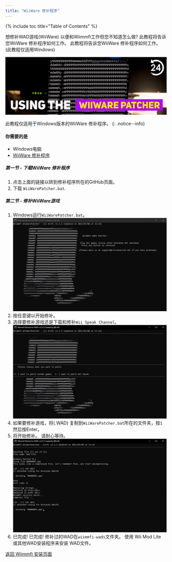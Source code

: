 ```yaml
---
title: "WiiWare 修补程序"
---
```


{% include toc title="Table of Contents" %}

想修补WAD游戏(WiiWare) 以便和Wiimmfi工作但您不知道怎么做? 此教程将告诉您WiiWare 修补程序如何工作。 此教程将告诉您WiiWare 修补程序如何工作。 (此教程仅适用Windows)

![使用WiiWare 修补程序](/images/rc24_using_the_wiiware_patcher.jpg)

此教程仅适用于Windows版本的WiiWare 修补程序。
{: .notice--info}

#### 你需要的是

* Windows电脑
* [WiiWare 修补程序](https://github.com/RiiConnect24/WiiWare-Patcher/releases)

##### 第一节 - 下载WiiWare 修补程序

1. 点击上面的链接以转到修补程序所在的GitHub页面。
2. 下载 `WiiWarePatcher.bat`.

##### 第二节 - 修补WiiWare游戏

1. Windows运行`WiiWarePatcher.bat`。 ![WiiWare 修补程序主菜单](/images/WiiWare-Patcher/1.JPG)
2. 按任意键以开始修补。
3. 选择要修补游戏还是下载和修补`Wii Speak Channel`。 ![选择修补模式](/images/WiiWare-Patcher/2.JPG)
4. 如果要修补游戏，将(.WAD) 复制到`WiiWarePatcher.bat`所在的文件夹，按`1`然后按Enter。
5. 将开始修补。 请耐心等待。 ![正在修补...](/images/WiiWare-Patcher/3.JPG)
6. 已完成! 已完成! 修补过的WAD在`wiimmfi-wads`文件夹。 使用 Wii Mod Lite 或其他WAD安装程序来安装 WAD文件。

[返回 Wiimmfi 安装页面](wiimmfi)
